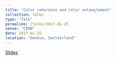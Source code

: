 ```yaml
---
title: "Color coherence and color entanglement"
collection: talks
type: "Talk"
permalink: /talks/2017-01-25
venue: "CERN"
date: 2017-01-25
location: "Geneva, Switzerland"
---
```


[Slides](https://jdosbo.github.io/files/ColorEntanglement_ColorCoherence_JDOsborn.pdf) 